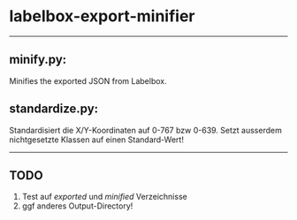 # labelbox-export-minifier

---

## minify.py:
Minifies the exported JSON from Labelbox.

## standardize.py:
Standardisiert die X/Y-Koordinaten auf 0-767 bzw 0-639.
Setzt ausserdem nichtgesetzte Klassen auf einen Standard-Wert!

---

## TODO
1. Test auf *exported* und *minified* Verzeichnisse
2. ggf anderes Output-Directory!